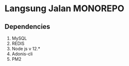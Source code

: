 # Langsung Jalan MONOREPO

## Dependencies

1. MySQL
2. REDIS
3. Node js v 12.\*
4. Adonis-cli
5. PM2
